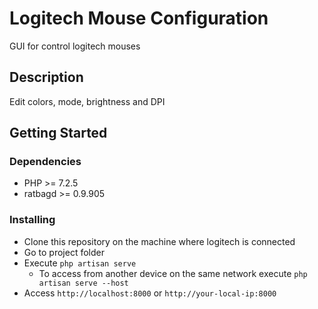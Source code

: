 # Logitech Mouse Configuration

GUI for control logitech mouses

## Description

Edit colors, mode, brightness and DPI

## Getting Started

### Dependencies

* PHP >= 7.2.5
* ratbagd >= 0.9.905

### Installing

* Clone this repository on the machine where logitech is connected
* Go to project folder
* Execute `php artisan serve`
    * To access from another device on the same network execute `php artisan serve --host`
* Access `http://localhost:8000` or `http://your-local-ip:8000`

